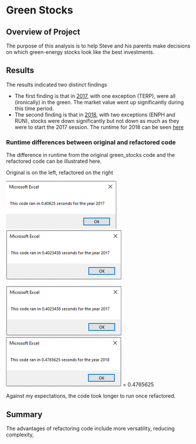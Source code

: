 # Green Stocks

## Overview of Project
The purpose of this analysis is to help Steve and his parents make decisions on which green-energy stocks look like the best investments. 

## Results
The results indicated two distinct findings
- The first finding is that in [2017](resources/2017_table.png), with one exception (TERP), were all (ironically) in the green. The market value went up significantly during this time period. 
- The second finding is that in [2018](resources/2018_table.png), with two exceptions (ENPH and RUN), stocks were down significantly but not down as much as they were to start the 2017 session. The runtime for 2018 can be seen [here](resources/VBA_Challenge_2018.png)

### Runtime differences between original and refactored code
The difference in runtime from the original green_stocks code and the refactored code can be illustrated here.

Original is on the left, refactored on the right

![original 2017 code](resources/original_2017.png) ![refactored 2017 code](resources/refactored_2017.png)

![original 2018 code](resources/refactored_2017.png) ![refactored 2018 code](resources/refactored_2018.png) = 0.4765625

Against my expectations, the code took longer to run once refactored. 

## Summary
The advantages of refactoring code include more versatility, reducing complexity, 

